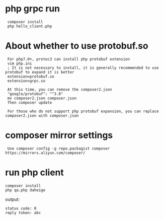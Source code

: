 # php grpc run

     composer install
     php hello_client.php

# About whether to use protobuf.so

     For php7.0+, protoc3 can install php protobuf extension
     vim php.ini
     ; It is not necessary to install, it is generally recommended to use protobuf to expand it is better
     extension=protobuf.so
     extension=grpc.so

     At this time, you can remove the composer2.json
     "google/protobuf": "^3.8"
     mv composer2.json composer.json
     Then composer update

     For those who do not support php protobuf expansion, you can replace composer2.json with composer.json

# composer mirror settings

     Use composer config -g repo.packagist composer https://mirrors.aliyun.com/composer/

# run php client
```shell
composer install
php qa.php daheige
```
output:
```
status code: 0
reply token: abc
```
